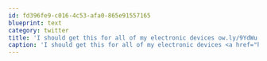 ```yaml
---
id: fd396fe9-c016-4c53-afa0-865e91557165
blueprint: text
category: twitter
title: 'I should get this for all of my electronic devices ow.ly/9YdWu'
caption: 'I should get this for all of my electronic devices <a href="http://ow.ly/9YdWu" title="http://ow.ly/9YdWu" class="link link_untco">ow.ly/9YdWu</a>'
---
```

